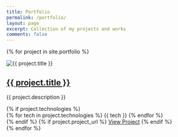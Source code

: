 ```yaml
---
title: Portfolio
permalink: /portfolio/
layout: page
excerpt: Collection of my projects and works
comments: false
---
```


{% for project in site.portfolio %}
<article class="portfolio-item">
  <div class="portfolio-image">
    <img src="{{ project.image }}" alt="{{ project.title }}">
  </div>
  <div class="portfolio-content">
    <h2><a href="{{ project.url }}">{{ project.title }}</a></h2>
    <p>{{ project.description }}</p>
    {% if project.technologies %}
    <div class="technologies">
      {% for tech in project.technologies %}
        <span class="tech-tag">{{ tech }}</span>
      {% endfor %}
    </div>
    {% endif %}
    {% if project.project_url %}
    <a href="{{ project.project_url }}" class="project-link" target="_blank">View Project</a>
    {% endif %}
  </div>
</article>
{% endfor %}
